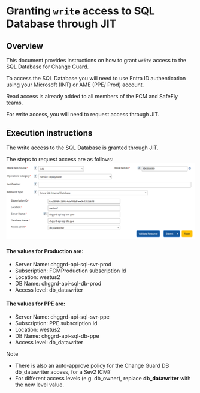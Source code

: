 ﻿# Granting `write` access to SQL Database through JIT

## Overview

This document provides instructions on how to grant `write` access to the SQL Database for Change Guard.

To access the SQL Database you will need to use Entra ID authentication using your Microsoft (INT) or AME (PPE/ Prod) account.

Read access is already added to all members of the FCM and SafeFly teams. 

For write access, you will need to request access through JIT.

## Execution instructions
The write access to the SQL Database is granted through JIT. 

The steps to request access are as follows:
![JIT Details](media/JIT_SQL_Db.png)

#### The values for Production are:
- Server Name: chggrd-api-sql-svr-prod
- Subscription: FCMProduction subscription Id
- Location: westus2
- DB Name: chggrd-api-sql-db-prod
- Access level: db_datawriter

#### The values for PPE are:
- Server Name: chggrd-api-sql-svr-ppe
- Subscription: PPE subscription Id
- Location: westus2
- DB Name: chggrd-api-sql-db-ppe
- Access level: db_datawriter

> [!NOTE]
> - There is also an auto-approve policy for the Change Guard DB db_datawriter access, for a Sev2 ICM?
> - For different access levels (e.g. db_owner), replace **db_datawriter** with the new level value.
